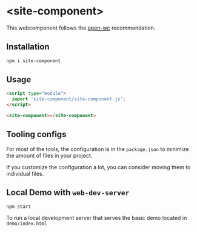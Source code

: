 # \<site-component>

This webcomponent follows the [open-wc](https://github.com/open-wc/open-wc) recommendation.

## Installation

```bash
npm i site-component
```

## Usage

```html
<script type="module">
  import 'site-component/site-component.js';
</script>

<site-component></site-component>
```



## Tooling configs

For most of the tools, the configuration is in the `package.json` to minimize the amount of files in your project.

If you customize the configuration a lot, you can consider moving them to individual files.

## Local Demo with `web-dev-server`

```bash
npm start
```

To run a local development server that serves the basic demo located in `demo/index.html`
